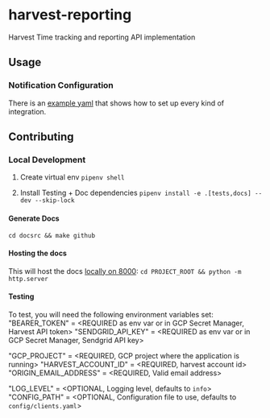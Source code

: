 # harvest-reporting

Harvest Time tracking and reporting API implementation

## Usage

### Notification Configuration

There is an [example yaml](./examples/config.yaml) that shows how to
set up every kind of integration.

## Contributing

### Local Development

1. Create virtual env
  `pipenv shell`

2. Install Testing + Doc dependencies
  `pipenv install -e .[tests,docs] --dev --skip-lock`

#### Generate Docs

`cd docsrc && make github`

#### Hosting the docs
This will host the docs [locally on 8000](http://localhost:8000):
  `cd PROJECT_ROOT && python -m http.server`

#### Testing

To test, you will need the following environment variables set:
  "BEARER_TOKEN"          = <REQUIRED as env var or in GCP Secret Manager, Harvest API token>
  "SENDGRID_API_KEY"      = <REQUIRED as env var or in GCP Secret Manager, Sendgrid API key>
  
  "GCP_PROJECT"           = <REQUIRED, GCP project where the application is running>
  "HARVEST_ACCOUNT_ID"    = <REQUIRED, harvest account id>
  "ORIGIN_EMAIL_ADDRESS"  = <REQUIRED, Valid email address>
  
  "LOG_LEVEL"             = <OPTIONAL, Logging level, defaults to `info`>
  "CONFIG_PATH"           = <OPTIONAL, Configuration file to use, defaults to `config/clients.yaml`>
